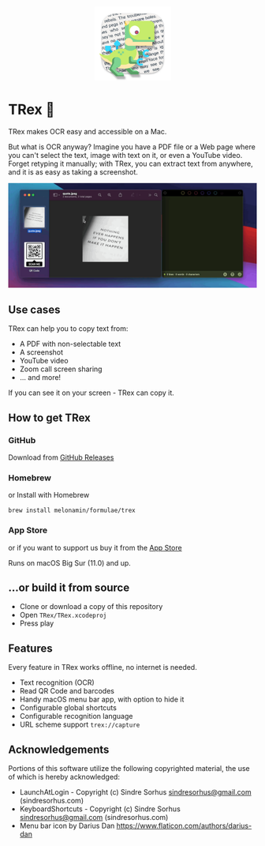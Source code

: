 <p align="center">
 <img width="155" height="150" alt="TRex Logo" src="Resources/logo.png">
</p>

# TRex 🦖

TRex makes OCR easy and accessible on a Mac. 

But what is OCR anyway? Imagine you have a PDF file or a Web page where you can't select the text, image with text on it, or even a YouTube video. Forget retyping it manually; with TRex, you can extract text from anywhere, and it is as easy as taking a screenshot.

![Demo](Resources/demo.gif)

## Use cases
TRex can help you to copy text from:
- A PDF with non-selectable text
- A screenshot
- YouTube video
- Zoom call screen sharing
- ... and more!

If you can see it on your screen - TRex can copy it.

## How to get TRex
### GitHub
Download from [GitHub Releases](https://github.com/amebalabs/TRex/releases)

### Homebrew
or Install with Homebrew

```
brew install melonamin/formulae/trex
```
### App Store
or if you want to support us buy it from the [App Store](https://apps.apple.com/us/app/trex-easy-ocr/id1554515538)

Runs on macOS Big Sur (11.0) and up.

## ...or build it from source
- Clone or download a copy of this repository
- Open `TRex/TRex.xcodeproj`
- Press play

## Features

Every feature in TRex works offline, no internet is needed.

- Text recognition (OCR)
- Read QR Code and barcodes
- Handy macOS menu bar app, with option to hide it
- Configurable global shortcuts
- Configurable recognition language
- URL scheme support `trex://capture`

## Acknowledgements 

Portions of this software utilize the following copyrighted material, the use of which is hereby acknowledged:
 - LaunchAtLogin - Copyright (c) Sindre Sorhus <sindresorhus@gmail.com> (sindresorhus.com)
 - KeyboardShortcuts  - Copyright (c) Sindre Sorhus <sindresorhus@gmail.com> (sindresorhus.com)
 - Menu bar icon by Darius Dan https://www.flaticon.com/authors/darius-dan 
